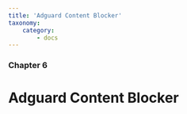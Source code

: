 ```yaml
---
title: 'Adguard Content Blocker'
taxonomy:
    category:
        - docs
---
```


### Chapter 6

# Adguard Content Blocker